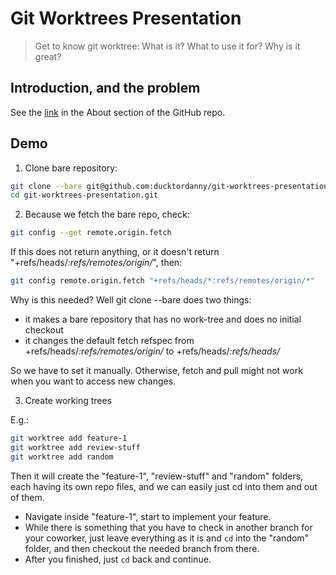 # Git Worktrees Presentation

> Get to know git worktree: What is it? What to use it for? Why is it great?

## Introduction, and the problem

See the [link](https://ducktordanny.github.io/git-worktrees-presentation/) in the About section of the GitHub repo.

## Demo

1. Clone bare repository:

```sh
git clone --bare git@github.com:ducktordanny/git-worktrees-presentation.git
cd git-worktrees-presentation.git
```

2. Because we fetch the bare repo, check:

```sh
git config --get remote.origin.fetch
```

If this does not return anything, or it doesn't return "+refs/heads/*:refs/remotes/origin/*", then:

```sh
git config remote.origin.fetch "+refs/heads/*:refs/remotes/origin/*"
```

Why is this needed? Well git clone --bare does two things:

- it makes a bare repository that has no work-tree and does no initial checkout
- it changes the default fetch refspec from +refs/heads/*:refs/remotes/origin/* to +refs/heads/*:refs/heads/*

So we have to set it manually. Otherwise, fetch and pull might not work when you want to access new changes.

3. Create working trees

E.g.:

```sh
git worktree add feature-1
git worktree add review-stuff
git worktree add random
```

Then it will create the "feature-1", "review-stuff" and "random" folders, each having its own repo files, and we can easily just cd into them and out of them.

- Navigate inside "feature-1", start to implement your feature.
- While there is something that you have to check in another branch for your coworker, just leave everything as it is and `cd` into the "random" folder, and then checkout the needed branch from there.
- After you finished, just `cd` back and continue.
